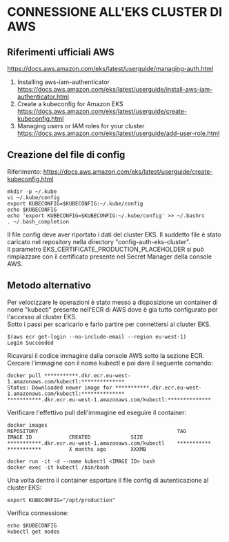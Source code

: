 # CONNESSIONE ALL'EKS CLUSTER DI AWS

## Riferimenti ufficiali AWS

https://docs.aws.amazon.com/eks/latest/userguide/managing-auth.html  
1. Installing aws-iam-authenticator  
     https://docs.aws.amazon.com/eks/latest/userguide/install-aws-iam-authenticator.html  
2. Create a kubeconfig for Amazon EKS  
     https://docs.aws.amazon.com/eks/latest/userguide/create-kubeconfig.html  
3. Managing users or IAM roles for your cluster  
     https://docs.aws.amazon.com/eks/latest/userguide/add-user-role.html  


## Creazione del file di config

Riferimento: https://docs.aws.amazon.com/eks/latest/userguide/create-kubeconfig.html  
```
mkdir -p ~/.kube
vi ~/.kube/config
export KUBECONFIG=$KUBECONFIG:~/.kube/config
echo $KUBECONFIG
echo 'export KUBECONFIG=$KUBECONFIG:~/.kube/config' >> ~/.bashrc
. ~/.bash_completion
```

Il file config deve aver riportato i dati del cluster EKS. Il suddetto file è stato caricato nel repository nella directory "config-auth-eks-cluster".  
Il parametro EKS_CERTIFICATE_PRODUCTION_PLACEHOLDER si può rimpiazzare con il certificato presente nel Secret Manager della console AWS.  


## Metodo alternativo

Per velocizzare le operazioni è stato messo a disposizione un container di nome "kubectl" presente nell'ECR di AWS dove è gia tutto configurato per l'accesso al cluster EKS.  
Sotto i passi per scaricarlo e farlo partire per connettersi al cluster EKS.  
```
$(aws ecr get-login --no-include-email --region eu-west-1)
Login Succeeded
```

Ricavarsi il codice immagine dalla console AWS sotto la sezione ECR. Cercare l'immagine con il nome kubectl e poi dare il seguente comando:  
```
docker pull ***********.dkr.ecr.eu-west-1.amazonaws.com/kubectl:**************
Status: Downloaded newer image for ***********.dkr.ecr.eu-west-1.amazonaws.com/kubectl:**************
***********.dkr.ecr.eu-west-1.amazonaws.com/kubectl:**************
```

Verificare l'effettivo pull dell'immagine ed eseguire il container:
```
docker images
REPOSITORY                                             TAG                 IMAGE ID            CREATED             SIZE
***********.dkr.ecr.eu-west-1.amazonaws.com/kubectl    ***********         ***********         X months ago        XXXMB

docker run -it -d --name kubectl <IMAGE ID> bash
docker exec -it kubectl /bin/bash
```

Una volta dentro il container esportare il file config di autenticazione al cluster EKS:  
```
export KUBECONFIG="/opt/production"
```

Verifica connessione:  
```
echo $KUBECONFIG
kubectl get nodes
```
